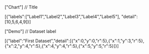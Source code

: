 ["Chart"]  // Title


<!-- Line, Bar, Radar, Donughnut, Pie, Polar -->
[{"labels":["Label1","Label2","Label3","Label4","Label5"],  "detail":[10,5,6,4,9]}]

<!-- Bubble, Scatter -->

["Demo"]   // Dataset label

[{"label":"First Dataset","detail":[{"x":0,"y":0,"r":5},{"x":1,"y":3,"r":5},{"x":2,"y":4,"r":5},{"x":4,"y":4,"r":5},{"x":5,"y":5,"r":5}]}]